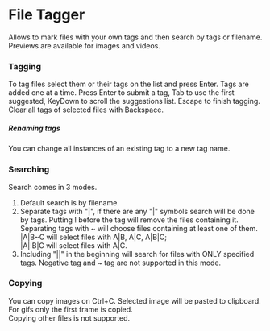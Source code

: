 # File Tagger
Allows to mark files with your own tags and then search by tags or filename.<br>
Previews are available for images and videos.<br>
### Tagging
To tag files select them or their tags on the list and press Enter. Tags are added one at a time. Press Enter to submit a tag, Tab to use the first suggested, KeyDown to scroll the suggestions list. Escape to finish tagging.<br>
Clear all tags of selected files with Backspace.<br>
##### Renaming tags
You can change all instances of an existing tag to a new tag name.
### Searching
Search comes in 3 modes. <br>
1) Default search is by filename. <br>
2) Separate tags with "|", if there are any "|" symbols search will be done by tags. Putting ! before the tag will remove the files containing it. Separating tags with ~ will choose files containing at least one of them. <br>
|A|B~C will select files with A|B, A|C, A|B|C;<br>
|A|!B|C will select files with A|C.<br>
3) Including "||" in the beginning will search for files with ONLY specified tags. Negative tag and ~ tag are not supported in this mode.
### Copying
You can copy images on Ctrl+C. Selected image will be pasted to clipboard. <br>
For gifs only the first frame is copied. <br>
Copying other files is not supported.
